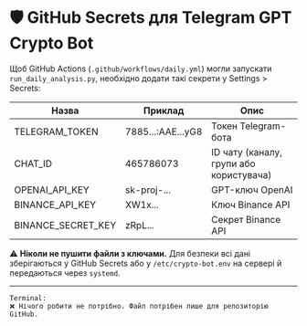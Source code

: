 # 🛡 GitHub Secrets для Telegram GPT Crypto Bot

Щоб GitHub Actions (`.github/workflows/daily.yml`) могли запускати `run_daily_analysis.py`, необхідно додати такі секрети у Settings > Secrets:

| Назва              | Приклад                                   | Опис                                      |
|-------------------|-------------------------------------------|-------------------------------------------|
| TELEGRAM_TOKEN     | 7885...:AAE...yG8                         | Токен Telegram-бота                       |
| CHAT_ID            | 465786073                                 | ID чату (каналу, групи або користувача)   |
| OPENAI_API_KEY     | sk-proj-...                                | GPT-ключ OpenAI                           |
| BINANCE_API_KEY    | XW1x...                                     | Ключ Binance API                          |
| BINANCE_SECRET_KEY | zRpL...                                     | Секрет Binance API                        |

⚠️ **Ніколи не пушити файли з ключами.** Для безпеки всі дані зберігаються у GitHub Secrets або у `/etc/crypto-bot.env` на сервері й передаються через `systemd`.

---

```plaintext
Terminal:
❌ Нічого робити не потрібно. Файл потрібен лише для репозиторію GitHub.
```
